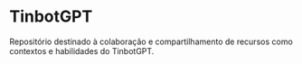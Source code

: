 # TinbotGPT
Repositório destinado à colaboração e compartilhamento de recursos como contextos e habilidades do TinbotGPT.
